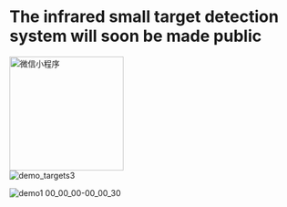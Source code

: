 # The infrared small target detection system will soon be made public

<img src="[https://github.com/仓库名/项目名/blob/master/m/20200424230237910.jpg](https://github.com/ice-flow/IRSTD-SYSTEM/assets/147463142/4ea02b87-9934-4736-956e-2d37b04ad3d4)" width="200" height="200" alt="微信小程序"/><br/>
![demo_targets3](https://github.com/ice-flow/IRSTD-SYSTEM/assets/147463142/4ea02b87-9934-4736-956e-2d37b04ad3d4)

![demo1 00_00_00-00_00_30](https://github.com/ice-flow/IRSTD-SYSTEM/assets/147463142/bc1ca1f3-7519-4eb3-93bb-0da53bc957d0)
